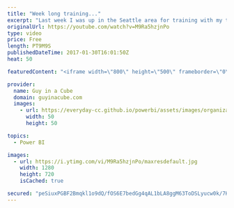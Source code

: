 ```yaml
---
title: "Week long training..."
excerpt: "Last week I was up in the Seattle area for training with my team. It is called the boot camp event. This was the 2nd year we have done it.   This was a week long training encompassing things from SEO to development to Power BI. I focused mostly on Git and GitHub during this time.  The event ended with"
originalUrl: https://youtube.com/watch?v=M9Ra5hzjnPo
type: video
price: Free
length: PT9M9S
publishedDateTime: 2017-01-30T16:01:50Z
heat: 50

featuredContent: "<iframe width=\"800\" height=\"500\" frameborder=\"0\" src=\"https://www.youtube.com/embed/M9Ra5hzjnPo\" allow=\"accelerometer; autoplay; encrypted-media; gyroscope; picture-in-picture\" allowfullscreen></iframe>"

provider:
  name: Guy in a Cube
  domain: guyinacube.com
  images:
    - url: https://everyday-cc.github.io/powerbi/assets/images/organizations/guyinacube.com-50x50.jpg
      width: 50
      height: 50

topics:
  - Power BI

images:
  - url: https://i.ytimg.com/vi/M9Ra5hzjnPo/maxresdefault.jpg
    width: 1280
    height: 720
    isCached: true

secured: "peSiuxPGBF2Bmqkl1o9dQ/fOS6E7bedGg4qAL1bLA8ggM63ToDSLyucw0k/7HEPO4pn7gNQgpEA09iANjsa9PDLAASSZsHrw2FyThVNiLQFFKMEmloKucKd1Gl4KtUVpP9MW2gKJWZxrV8tMdHVFcKRPD48DVo8ODENv6gT7pBWPPihcVSG6cv+/O5B/LkwQAl5z6izD5wPO0m8FF9Svd6FGTCfvORwFjy1quOiPd51Cr8X04MMUHZXaFBZGTNOn7vVlPg9R8LKYRGBBT6hwBwFft2SBV0e92Xj/trm4MiizmARHMgmbPpUDoz+HcUQJM/no37xfE17/NAdX4b5OAZjrJjTe9to2ZcEZkVGkiy/J1gzZDH6Ci08COYGbmwJIeAshgg4e1UwbL4x0XT/F6WQxpwg2/qIyz9mPwTbo3P4=;GalBToOzAj5byuiMaX/Ong=="
---
```


